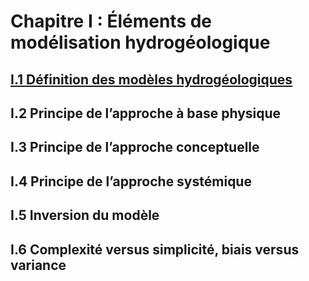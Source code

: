 # Chapitre I : Éléments de modélisation hydrogéologique

## [I.1 Définition des modèles hydrogéologiques](i.1-definition-des-modeles-hydrogeologiques.md)

## I.2 Principe de l’approche à base physique

## I.3 Principe de l’approche conceptuelle

## I.4 Principe de l’approche systémique

## I.5 Inversion du modèle

## I.6 Complexité versus simplicité, biais versus variance


